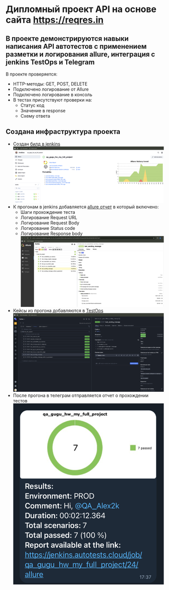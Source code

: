 # Дипломный проект API на основе сайта https://reqres.in 
## В проекте демонстрируются навыки написания API автотестов с применением разметки и логирования allure, интеграция с jenkins TestOps и Telegram
В проекте проверяется:
- HTTP-методы: GET, POST, DELETE
- Подключено логирование от Allure
- Подключено логирование в консоль
- В тестах присутствуют проверки на:
  - Статус код
  - Значение в response
  - Схему ответа

## Создана инфраструктура проекта
- Создан [билд в jenkins](https://jenkins.autotests.cloud/job/qa_guru_python_final_api_project/)
![image](https://github.com/TukinAlexey/qa_guru_python_hw_14_full_project-/blob/main/files/Jenkins_1.png)
- К прогонам в jenkins добавляется [allure отчет](https://jenkins.autotests.cloud/job/qa_guru_python_final_api_project/12/allure/#suites) в который включено:
  - Шаги прохождение теста
  - Логирование Request URL
  - Логирование Request Body
  - Логирование Status code
  - Логирование Response body
![image](https://github.com/TukinAlexey/qa_guru_python_hw_14_full_project-/blob/main/files/Allure_1.png)
- Кейсы из прогона добавляются в [TestOps](https://allure.autotests.cloud/project/4885/test-cases?treeId=0)
![image](https://github.com/TukinAlexey/qa_guru_python_hw_14_full_project-/blob/main/files/TestOps_1.png)
- После прогона в телеграм отправляется отчет о прохождении тестов
![image](https://github.com/TukinAlexey/qa_guru_python_hw_14_full_project-/blob/main/files/Telegram_1.png)